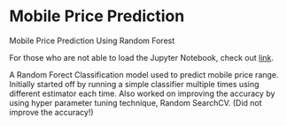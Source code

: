 # Mobile Price Prediction

Mobile Price Prediction Using Random Forest

For those who are not able to load the Jupyter Notebook, check out [link](https://nbviewer.jupyter.org/github/angry-coder-room/Mobile-Price-Prediction/blob/main/MobilePricePrediction.ipynb).

A Random Forect Classification model used to predict mobile price range. Initially started off by running a simple classifier multiple times using different estimator each time.
Also worked on improving the accuracy by using hyper parameter tuning technique, Random SearchCV. (Did not improve the accuracy!)
